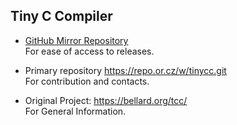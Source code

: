 ## Tiny C Compiler


* [GitHub Mirror Repository](https://github.com/Tiny-C-Compiler/mirror-repository  )   
For ease of access to releases.  

* Primary repository 
https://repo.or.cz/w/tinycc.git  
For contribution and contacts.  

* Original Project: https://bellard.org/tcc/  
  For General Information.

<!--

**Here are some ideas to get you started:**

🙋‍♀️ A short introduction - what is your organization all about?
🌈 Contribution guidelines - how can the community get involved?
👩‍💻 Useful resources - where can the community find your docs? Is there anything else the community should know?
🍿 Fun facts - what does your team eat for breakfast?
🧙 Remember, you can do mighty things with the power of [Markdown](https://docs.github.com/github/writing-on-github/getting-started-with-writing-and-formatting-on-github/basic-writing-and-formatting-syntax)
-->
